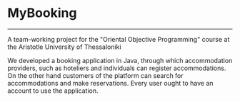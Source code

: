 # MyBooking
***
A team-working project for the "Oriental Objective Programming" course at the Aristotle University of Thessaloniki

We developed a booking application in Java, through which accommodation providers, such as hoteliers and individuals can register accommodations. On the other hand customers of the platform can search for accommodations and make reservations. Every user ought to have an account to use the application. 
